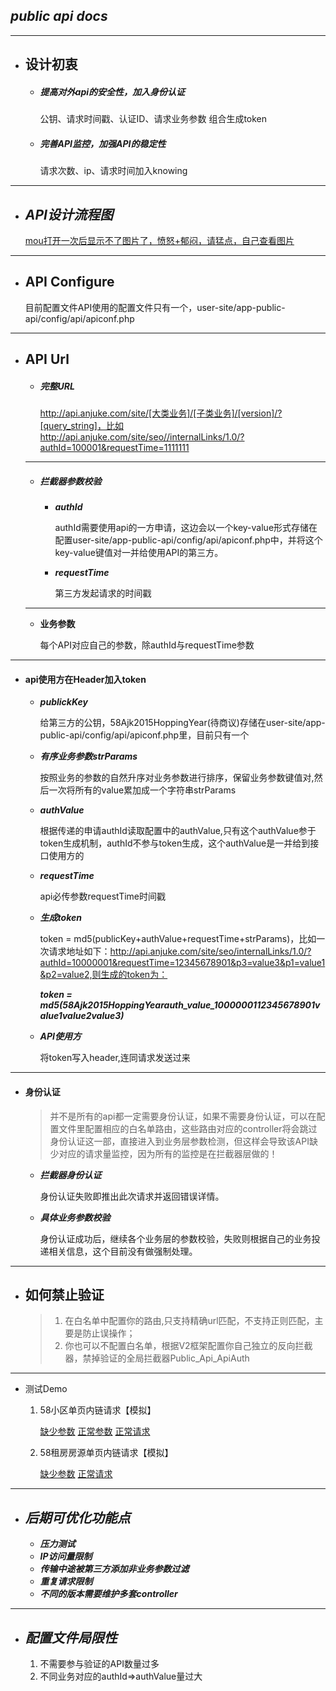 ## *public api docs*

------------------------------------------------------------------------------


+ ## 设计初衷 ##
    
    - ##### 提高对外api的安全性，加入身份认证 #####

        公钥、请求时间戳、认证ID、请求业务参数 组合生成token

    - ##### 完善API监控，加强API的稳定性 #####

        请求次数、ip、请求时间加入knowing

-------------------

+ ## *API设计流程图* ##

    [mou打开一次后显示不了图片了，愤怒+郁闷，请猛点，自己查看图片](http://gitlab.corp.anjuke.com/_site/docs/blob/master/DesignDoc/Public/Api/img/ApiDesign.001.jpg)

-------------------

+ ## API Configure ##
    
    目前配置文件API使用的配置文件只有一个，user-site/app-public-api/config/api/apiconf.php

---


+ ## API Url
    
    - ##### 完整URL #####

        http://api.anjuke.com/site/[大类业务]/[子类业务]/[version]/?[query_string]，比如http://api.anjuke.com/site/seo//internalLinks/1.0/?authId=100001&requestTime=1111111
    
    ---
    
    - ##### 拦截器参数校验 #####

        * ***authId***

            authId需要使用api的一方申请，这边会以一个key-value形式存储在配置user-site/app-public-api/config/api/apiconf.php中，并将这个key-value键值对一并给使用API的第三方。

        * ***requestTime***

            第三方发起请求的时间戳
    
    ---
    
    - **业务参数**

        每个API对应自己的参数，除authId与requestTime参数
        
---

+ #### api使用方在Header加入token
    
    - ***publickKey***

        给第三方的公钥，58Ajk2015HoppingYear(待商议)存储在user-site/app-public-api/config/api/apiconf.php里，目前只有一个
    
    - ***有序业务参数strParams***

        按照业务的参数的自然升序对业务参数进行排序，保留业务参数键值对,然后一次将所有的value累加成一个字符串strParams
    
    - ***authValue***

        根据传递的申请authId读取配置中的authValue,只有这个authValue参于token生成机制，authId不参与token生成，这个authValue是一并给到接口使用方的
    
    - ***requestTime***

        api必传参数requestTime时间戳
    
    - ***生成token***

        token = md5(publicKey+authValue+requestTime+strParams)，比如一次请求地址如下：http://api.anjuke.com/site/seo/internalLinks/1.0/?authId=10000001&requestTime=12345678901&p3=value3&p1=value1&p2=value2,则生成的token为：

        ***token = md5(58Ajk2015HoppingYearauth_value_1000000112345678901value1value2value3)***
    
    - ***API使用方***

        将token写入header,连同请求发送过来
    
---
    
+ #### 身份认证
    
    >并不是所有的api都一定需要身份认证，如果不需要身份认证，可以在配置文件里配置相应的白名单路由，这些路由对应的controller将会跳过身份认证这一部，直接进入到业务层参数检测，但这样会导致该API缺少对应的请求量监控，因为所有的监控是在拦截器层做的！
    
    - ***拦截器身份认证***

        身份认证失败即推出此次请求并返回错误详情。
    
    - ***具体业务参数校验***

        身份认证成功后，继续各个业务层的参数校验，失败则根据自己的业务投递相关信息，这个目前没有做强制处理。
    
---

+ ## 如何禁止验证

    >1. 在白名单中配置你的路由,只支持精确url匹配，不支持正则匹配，主要是防止误操作；
    >2. 你也可以不配置白名单，根据V2框架配置你自己独立的反向拦截器，禁掉验证的全局拦截器Public_Api_ApiAuth

---

+ 测试Demo
    
    1. 58小区单页内链请求【模拟】

        [缺少参数](http://www.anjuke.com/seo/extapi/public/internallinks/v1.0/link/get/)
        [正常参数](http://www.anjuke.com/seo/extapi/public/internallinks/v1.0/link/get/?city_id=11)
        [正常请求](http://www.anjuke.com/seo/extapi/public/internallinks/v1.0/link/get/?city_id=11&api_type=default)

    2. 58租房房源单页内链请求【模拟】

        [缺少参数](http://www.anjuke.com/seo/extapi/public/internallinks/v1.0/link/get/?api_type=zfdy)
        [正常请求](http://www.anjuke.com/seo/extapi/public/internallinks/v1.0/link/get/?city_id=11&api_type=zfdy)

---

+ ## *后期可优化功能点*

    + ***压力测试***
    + ***IP访问量限制***
    + ***传输中途被第三方添加非业务参数过滤***
    + ***重复请求限制***
    + ***不同的版本需要维护多套controller***

---

+ ## *配置文件局限性*

    1. 不需要参与验证的API数量过多
    2. 不同业务对应的authId=>authValue量过大


